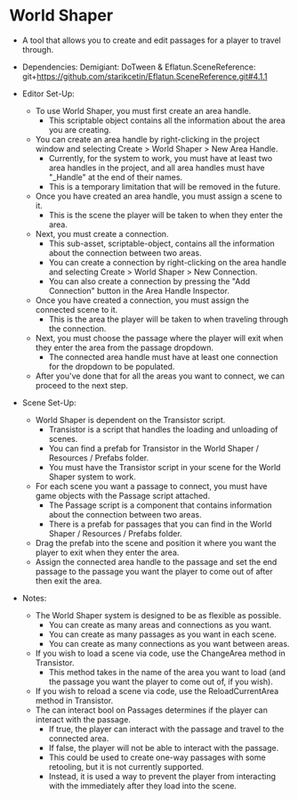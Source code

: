 # World Shaper
- A tool that allows you to create and edit passages for a player to travel through.
- Dependencies: Demigiant: DoTween & Eflatun.SceneReference: git+https://github.com/starikcetin/Eflatun.SceneReference.git#4.1.1

- Editor Set-Up:
	- To use World Shaper, you must first create an area handle. 
		- This scriptable object contains all the information about the area you are creating.
	- You can create an area handle by right-clicking in the project window and selecting Create > World Shaper > New Area Handle.
		- Currently, for the system to work, you must have at least two area handles in the project, and all area handles must have "_Handle" at the end of their names.
		- This is a temporary limitation that will be removed in the future.
	- Once you have created an area handle, you must assign a scene to it. 
		- This is the scene the player will be taken to when they enter the area.
	- Next, you must create a connection. 
		- This sub-asset, scriptable-object, contains all the information about the connection between two areas.
		- You can create a connection by right-clicking on the area handle and selecting Create > World Shaper > New Connection.
		- You can also create a connection by pressing the "Add Connection" button in the Area Handle Inspector.
	- Once you have created a connection, you must assign the connected scene to it. 
		- This is the area the player will be taken to when traveling through the connection.
	- Next, you must choose the passage where the player will exit when they enter the area from the passage dropdown.
		- The connected area handle must have at least one connection for the dropdown to be populated.
	- After you've done that for all the areas you want to connect, we can proceed to the next step.
- Scene Set-Up:
	- World Shaper is dependent on the Transistor script.
		- Transistor is a script that handles the loading and unloading of scenes.
		- You can find a prefab for Transistor in the World Shaper / Resources / Prefabs folder.
		- You must have the Transistor script in your scene for the World Shaper system to work.
	- For each scene you want a passage to connect, you must have game objects with the Passage script attached.
		- The Passage script is a component that contains information about the connection between two areas.
		- There is a prefab for passages that you can find in the World Shaper / Resources / Prefabs folder.
	- Drag the prefab into the scene and position it where you want the player to exit when they enter the area.
	- Assign the connected area handle to the passage and set the end passage to the passage you want the player to come out of after then exit the area.

- Notes:
	- The World Shaper system is designed to be as flexible as possible.
		- You can create as many areas and connections as you want.
		- You can create as many passages as you want in each scene.
		- You can create as many connections as you want between areas.
	- If you wish to load a scene via code, use the ChangeArea method in Transistor.
		- This method takes in the name of the area you want to load (and the passage you want the player to come out of, if you wish).
	- If you wish to reload a scene via code, use the ReloadCurrentArea method in Transistor.
	- The can interact bool on Passages determines if the player can interact with the passage.
		- If true, the player can interact with the passage and travel to the connected area.
		- If false, the player will not be able to interact with the passage.
		- This could be used to create one-way passages with some retooling, but it is not currently supported.
		- Instead, it is used a way to prevent the player from interacting with the immediately after they load into the scene.
